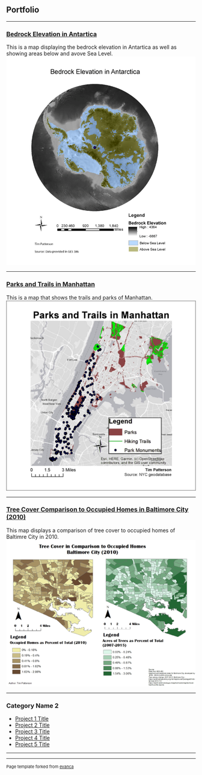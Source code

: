## Portfolio

---

### [Bedrock Elevation in Antartica](/project_bedrock/index)
This is a map displaying the bedrock elevation in Antartica as well as showing areas below and avove Sea Level.
<img src="Projects/Patterson_Lab10.PNG"/>

---
### [Parks and Trails in Manhattan](/project_parks/index)
This is a map that shows the trails and parks of Manhattan.
<img src= "Projects/Lab4_Part3.jpg"/>

---
### [Tree Cover Comparison to Occupied Homes in Baltimore City (2010)](/project_treecover/index)
This map displays a comparison of tree cover to occupied homes of Baltimre City in 2010.
<img src="Projects/3rdVariable.jpg"/>

---

### Category Name 2

- [Project 1 Title](http://example.com/)
- [Project 2 Title](http://example.com/)
- [Project 3 Title](http://example.com/)
- [Project 4 Title](http://example.com/)
- [Project 5 Title](http://example.com/)

---




---
<p style="font-size:11px">Page template forked from <a href="https://github.com/evanca/quick-portfolio">evanca</a></p>
<!-- Remove above link if you don't want to attibute -->
